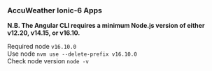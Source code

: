 ### AccuWeather Ionic-6 Apps

**N.B. The Angular CLI requires a minimum Node.js version of either v12.20, v14.15, or v16.10.**<br>

Required node `v16.10.0`<br>
Use node `nvm use --delete-prefix v16.10.0`<br>
Check node version `node -v`
